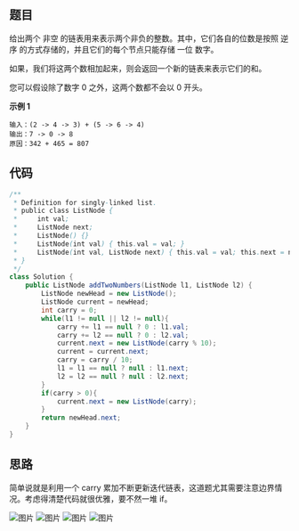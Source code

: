 ## 题目
给出两个 非空 的链表用来表示两个非负的整数。其中，它们各自的位数是按照 逆序 的方式存储的，并且它们的每个节点只能存储 一位 数字。

如果，我们将这两个数相加起来，则会返回一个新的链表来表示它们的和。

您可以假设除了数字 0 之外，这两个数都不会以 0 开头。

**示例 1**
```
输入：(2 -> 4 -> 3) + (5 -> 6 -> 4)
输出：7 -> 0 -> 8
原因：342 + 465 = 807
```

## 代码
```JAVA
/**
 * Definition for singly-linked list.
 * public class ListNode {
 *     int val;
 *     ListNode next;
 *     ListNode() {}
 *     ListNode(int val) { this.val = val; }
 *     ListNode(int val, ListNode next) { this.val = val; this.next = next; }
 * }
 */
class Solution {
    public ListNode addTwoNumbers(ListNode l1, ListNode l2) {
        ListNode newHead = new ListNode();
        ListNode current = newHead;
        int carry = 0;
        while(l1 != null || l2 != null){
            carry += l1 == null ? 0 : l1.val;
            carry += l2 == null ? 0 : l2.val;
            current.next = new ListNode(carry % 10);
            current = current.next;
            carry = carry / 10;
            l1 = l1 == null ? null : l1.next;
            l2 = l2 == null ? null : l2.next;
        }
        if(carry > 0){
            current.next = new ListNode(carry);
        }
        return newHead.next;
    }
}
```
## 思路
简单说就是利用一个 carry 累加不断更新迭代链表，这道题尤其需要注意边界情况。考虑得清楚代码就很优雅，要不然一堆 if。

![图片](static/2_1.png)
![图片](static/2_2.png)
![图片](static/2_3.png)
![图片](static/2_4.png)